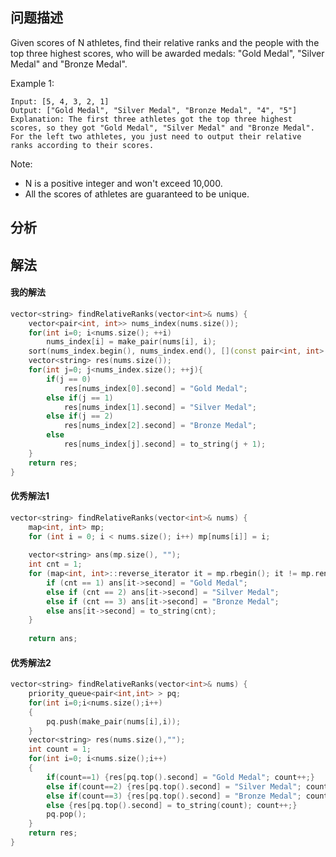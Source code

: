 ## 问题描述
Given scores of N athletes, find their relative ranks and the people with the top three highest scores, who will be awarded medals: "Gold Medal", "Silver Medal" and "Bronze Medal".

Example 1:
```
Input: [5, 4, 3, 2, 1]
Output: ["Gold Medal", "Silver Medal", "Bronze Medal", "4", "5"]
Explanation: The first three athletes got the top three highest scores, so they got "Gold Medal", "Silver Medal" and "Bronze Medal". 
For the left two athletes, you just need to output their relative ranks according to their scores.
```
Note:
- N is a positive integer and won't exceed 10,000.
- All the scores of athletes are guaranteed to be unique.
## 分析


## 解法

#### 我的解法
```cpp
vector<string> findRelativeRanks(vector<int>& nums) {
    vector<pair<int, int>> nums_index(nums.size());
    for(int i=0; i<nums.size(); ++i)
        nums_index[i] = make_pair(nums[i], i);
    sort(nums_index.begin(), nums_index.end(), [](const pair<int, int> &a, const pair<int, int> &b){return a.first >= b.first;});
    vector<string> res(nums.size());
    for(int j=0; j<nums_index.size(); ++j){
        if(j == 0)
            res[nums_index[0].second] = "Gold Medal";
        else if(j == 1)
            res[nums_index[1].second] = "Silver Medal";
        else if(j == 2)
            res[nums_index[2].second] = "Bronze Medal";
        else
            res[nums_index[j].second] = to_string(j + 1);
    }
    return res; 
}
```
#### 优秀解法1
```cpp
vector<string> findRelativeRanks(vector<int>& nums) {
    map<int, int> mp;
    for (int i = 0; i < nums.size(); i++) mp[nums[i]] = i;
    
    vector<string> ans(mp.size(), "");
    int cnt = 1; 
    for (map<int, int>::reverse_iterator it = mp.rbegin(); it != mp.rend(); it++, cnt++) {
        if (cnt == 1) ans[it->second] = "Gold Medal";
        else if (cnt == 2) ans[it->second] = "Silver Medal";
        else if (cnt == 3) ans[it->second] = "Bronze Medal";
        else ans[it->second] = to_string(cnt);
    }
    
    return ans;
```
#### 优秀解法2
```cpp
vector<string> findRelativeRanks(vector<int>& nums) {
    priority_queue<pair<int,int> > pq;
    for(int i=0;i<nums.size();i++)
    {
        pq.push(make_pair(nums[i],i));
    }
    vector<string> res(nums.size(),"");
    int count = 1;
    for(int i=0; i<nums.size();i++)
    {
        if(count==1) {res[pq.top().second] = "Gold Medal"; count++;}
        else if(count==2) {res[pq.top().second] = "Silver Medal"; count++;}
        else if(count==3) {res[pq.top().second] = "Bronze Medal"; count++;}
        else {res[pq.top().second] = to_string(count); count++;}
        pq.pop();
    }
    return res;
}
```
